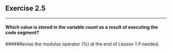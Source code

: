 ## Exercise 2.5

***

#### Which value is stored  in the variable *count* as a result of executing the code segment?

#####Revise the modulus operator (%) at the end of Lesson 1 if needed.